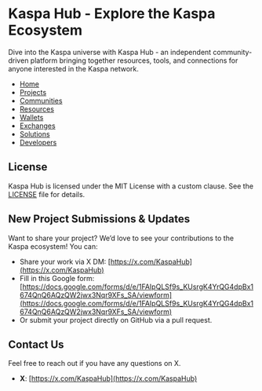 # Kaspa Hub - Explore the Kaspa Ecosystem
Dive into the Kaspa universe with Kaspa Hub - an independent community-driven platform bringing together resources, tools, and connections for anyone interested in the Kaspa network.
- [Home](https://kaspahub.github.io/)
- [Projects](https://kaspahub.github.io/projects/)
- [Communities](https://kaspahub.github.io/communities/)
- [Resources](https://kaspahub.github.io/resources/)
- [Wallets](https://kaspahub.github.io/wallets/)
- [Exchanges](https://kaspahub.github.io/exchanges/)
- [Solutions](https://kaspahub.github.io/solutions/)
- [Developers](https://kaspahub.github.io/developers/)

## License
Kaspa Hub is licensed under the MIT License with a custom clause. See the [LICENSE](LICENSE) file for details.

## New Project Submissions & Updates
Want to share your project? We’d love to see your contributions to the Kaspa ecosystem! You can:
- Share your work via X DM: [https://x.com/KaspaHub](https://x.com/KaspaHub)
- Fill in this Google form: [https://docs.google.com/forms/d/e/1FAIpQLSf9s_KUsrgK4YrQG4dpBx1674QnQ6AQzQW2jwx3Nqr9XFs_SA/viewform](https://docs.google.com/forms/d/e/1FAIpQLSf9s_KUsrgK4YrQG4dpBx1674QnQ6AQzQW2jwx3Nqr9XFs_SA/viewform)
- Or submit your project directly on GitHub via a pull request.

## Contact Us
Feel free to reach out if you have any questions on X.
- **X**: [https://x.com/KaspaHub](https://x.com/KaspaHub)
